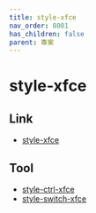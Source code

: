 ```yaml
---
title: style-xfce
nav_order: 8001
has_children: false
parent: 專案
---
```


# style-xfce


## Link

* [style-xfce](https://github.com/samwhelp/note-about-manjaro/tree/gh-pages/_demo/project/style-xfce)


## Tool

* [style-ctrl-xfce](style-xfce/style-ctrl-xfce)
* [style-switch-xfce](style-xfce/style-switch-xfce)

